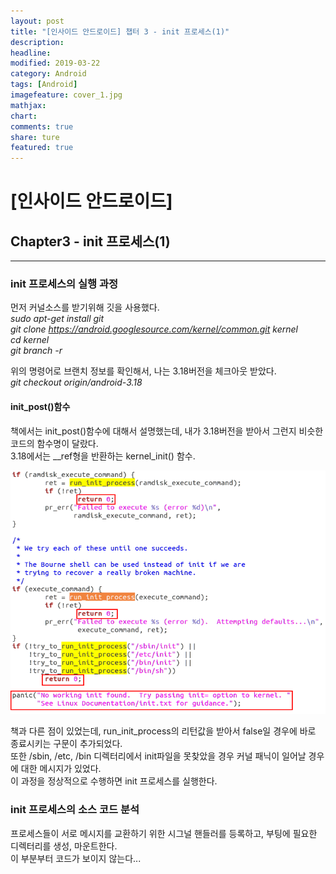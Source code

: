 ```yaml
---
layout: post
title: "[인사이드 안드로이드] 챕터 3 - init 프로세스(1)"
description:
headline:
modified: 2019-03-22
category: Android
tags: [Android]
imagefeature: cover_1.jpg
mathjax:
chart:
comments: true
share: ture
featured: true
---
```


# [인사이드 안드로이드]


## Chapter3 - init 프로세스(1)


---------------------------------------


### init 프로세스의 실행 과정

먼저 커널소스를 받기위해 깃을 사용했다.  
*sudo apt-get install git*  
*git clone https://android.googlesource.com/kernel/common.git kernel*  
*cd kernel*  
*git branch -r*  

위의 명령어로 브랜치 정보를 확인해서, 나는 3.18버전을 체크아웃 받았다.  
*git checkout origin/android-3.18*  

#### init_post()함수  

책에서는 init_post()함수에 대해서 설명했는데, 내가 3.18버전을 받아서 그런지 비슷한 코드의 함수명이 달랐다.  
3.18에서는 __ref형을 반환하는 kernel_init() 함수.  

![Alt text](/images/post/ch3.PNG "ch3")

책과 다른 점이 있었는데, run_init_process의 리턴값을 받아서 false일 경우에 바로 종료시키는 구문이 추가되었다.  
또한 /sbin, /etc, /bin 디렉터리에서 init파일을 못찾았을 경우 커널 패닉이 일어날 경우에 대한 메시지가 있었다.  
이 과정을 정상적으로 수행하면 init 프로세스를 실행한다.

### init 프로세스의 소스 코드 분석

프로세스들이 서로 메시지를 교환하기 위한 시그널 핸들러를 등록하고, 부팅에 필요한 디렉터리를 생성, 마운트한다.  
이 부분부터 코드가 보이지 않는다...